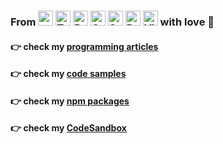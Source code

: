 ### From <img height="24" width="24" src="https://unpkg.com/simple-icons@v3/icons/rust.svg" title="" /> <img height="24" width="24" src="https://unpkg.com/simple-icons@v3/icons/typescript.svg" title="TypeScript" /> <img height="24" width="24" src="https://unpkg.com/simple-icons@v3/icons/react.svg" title="React" /> <img height="24" width="24" src="https://unpkg.com/simple-icons@v3/icons/graphql.svg" title="GraphQL" /> <img height="24" width="24" src="https://unpkg.com/simple-icons@v3/icons/sass.svg" title="Sass" /> <img height="24" width="24" src="https://unpkg.com/simple-icons@v3/icons/docker.svg" title="Docker" /> <img height="24" width="24" src="https://unpkg.com/simple-icons@v3/icons/visualstudiocode.svg" title="Visual Studio Code" /> with love :rocket:

#### :point_right: check my <a href="https://github.com/twistezo/articles">programming articles</a>

#### :point_right: check my <a href="https://github.com/twistezo/code-samples">code samples</a>

#### :point_right: check my <a href="https://www.npmjs.com/~twistezo">npm packages</a>

#### :point_right: check my <a href="https://codesandbox.io/u/twistezo">CodeSandbox</a>
